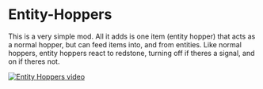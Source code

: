 # Entity-Hoppers
This is a very simple mod. All it adds is one item (entity hopper) that acts as a normal hopper, but can feed items into, and from entities. Like normal hoppers, entity hoppers react to redstone, turning off if theres a signal, and on if theres not.

[![Entity Hoppers video](https://img.youtube.com/vi/A_-bIyy4O7U/maxresdefault.jpg)](https://youtu.be/A_-bIyy4O7U)
